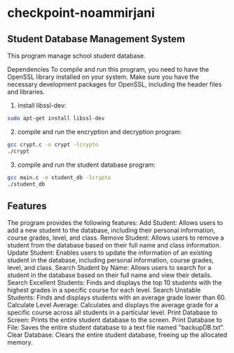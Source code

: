 # checkpoint-noammirjani
## Student Database Management System
This program manage school student database.

Dependencies
To compile and run this program, you need to have the OpenSSL library installed on your system. Make sure you have the necessary development packages for OpenSSL, including the header files and libraries.

1. install libssl-dev:
```bash
sudo apt-get install libssl-dev
```

2. compile and run the encryption and decryption program:
```bash
gcc crypt.c -o crypt -lcrypto
./crypt
```

3. compile and run the student database program:
```bash
gcc main.c -o student_db -lcrypto
./student_db
```


## Features
The program provides the following features:
Add Student: Allows users to add a new student to the database, including their personal information, course grades, level, and class.
Remove Student: Allows users to remove a student from the database based on their full name and class information.
Update Student: Enables users to update the information of an existing student in the database, including personal information, course grades, level, and class.
Search Student by Name: Allows users to search for a student in the database based on their full name and view their details.
Search Excellent Students: Finds and displays the top 10 students with the highest grades in a specific course for each level.
Search Unstable Students: Finds and displays students with an average grade lower than 60.
Calculate Level Average: Calculates and displays the average grade for a specific course across all students in a particular level.
Print Database to Screen: Prints the entire student database to the screen.
Print Database to File: Saves the entire student database to a text file named "backupDB.txt".
Clear Database: Clears the entire student database, freeing up the allocated memory.